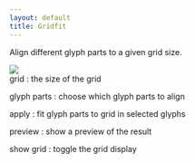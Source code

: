```yaml
---
layout: default
title: Gridfit
---
```


Align different glyph parts to a given grid size.

<div class='container'>

<div class='screenshot'>
  <img src='{{ site.url }}/images/glyphs/gridfit.png' />
</div>

<div class='captions' markdown='1'>
grid
: the size of the grid

glyph parts
: choose which glyph parts to align

apply
: fit glyph parts to grid in selected glyphs

preview
: show a preview of the result

show grid
: toggle the grid display
</div>

</div>
